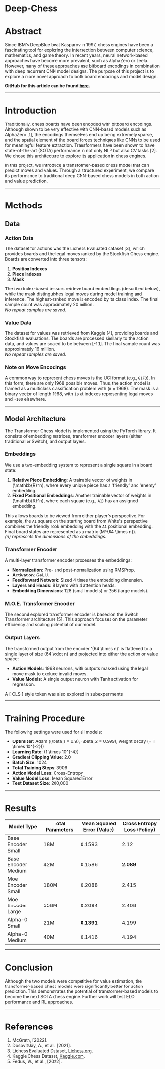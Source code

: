 # Deep-Chess
# Abstract

Since IBM's DeepBlue beat Kasparov in 1997, chess engines have been a fascinating tool for exploring the intersection between computer science, mathematics, and game theory. In recent years, neural network-based approaches have become more prevalent, such as AlphaZero or Leela. However, many of these approaches use bitboard encodings in combination with deep recurrent CNN model designs. The purpose of this project is to explore a more novel approach to both board encodings and model design.

**GitHub for this article can be found [here](https://github.com/JoeyNiestroy/TransformerChessEngine).**

---

# Introduction

Traditionally, chess boards have been encoded with bitboard encodings. Although shown to be very effective with CNN-based models such as AlphaZero [1], the encodings themselves end up being extremely sparse, and the spatial element of the board forces techniques like CNNs to be used for meaningful feature extraction. Transformers have been shown to have state-of-the-art (SOTA) performance in not only NLP but also CV tasks [2]. We chose this architecture to explore its application in chess engines.  

In this project, we introduce a transformer-based chess model that can predict moves and values. Through a structured experiment, we compare its performance to traditional deep CNN-based chess models in both action and value prediction.

---

# Methods

## Data

### Action Data

The dataset for actions was the Lichess Evaluated dataset [3], which provides boards and the legal moves ranked by the Stockfish Chess engine. Boards are converted into three tensors:  

1. **Position Indexes**  
2. **Piece Indexes**  
3. **Mask**  

The two index-based tensors retrieve board embeddings (described below), while the mask distinguishes legal moves during model training and inference. The highest-ranked move is encoded by its class index. The final sample count was approximately 20 million.  
*No repeat samples are saved.*

### Value Data

The dataset for values was retrieved from Kaggle [4], providing boards and Stockfish evaluations. The boards are processed similarly to the action data, and values are scaled to be between [-1,1]. The final sample count was approximately 16 million.  
*No repeat samples are saved.*

### Note on Move Encodings

A common way to represent chess moves is the UCI format (e.g., `G1F3`). In this form, there are only 1968 possible moves. Thus, the action model is framed as a multiclass classification problem with \(n = 1968\). The mask is a binary vector of length 1968, with `1`s at indexes representing legal moves and `-100` elsewhere.

---

## Model Architecture

The Transformer Chess Model is implemented using the PyTorch library. It consists of embedding matrices, transformer encoder layers (either traditional or Switch), and output layers.

### Embeddings

We use a two-embedding system to represent a single square in a board state:

1. **Relative Piece Embedding**: A trainable vector of weights in \(\mathbb{R}^n\), where every unique piece has a 'friendly' and 'enemy' embedding.  
2. **Fixed Positional Embeddings**: Another trainable vector of weights in \(\mathbb{R}^n\), where each square (e.g., `A1`) has an assigned embedding.  

This allows boards to be viewed from either player's perspective. For example, the `A1` square on the starting board from White's perspective combines the friendly rook embedding with the `A1` positional embedding. Final board states are represented as a matrix \(M^{64 \times n}\).  
*\(n\) represents the dimensions of the embeddings.*

### Transformer Encoder

A multi-layer transformer encoder processes the embeddings:

- **Normalization**: Pre- and post-normalization using RMSProp.  
- **Activation**: GeLU.  
- **Feedforward Network**: Sized 4 times the embedding dimension.  
- **Layers and Heads**: 8 layers with 4 attention heads.  
- **Embedding Dimensions**: 128 (small models) or 256 (large models).  

### M.O.E. Transformer Encoder

The second explored transformer encoder is based on the Switch Transformer architecture [5]. This approach focuses on the parameter efficiency and scaling potential of our model.

### Output Layers

The transformed output from the encoder '\(64 \times n\)' is flattened to a single layer of size \(64 \cdot n\) and projected into either the action or value space:

- **Action Models**: 1968 neurons, with outputs masked using the legal move mask to exclude invalid moves.  
- **Value Models**: A single output neuron with Tanh activation for regression.

A [ CLS ] style token was also explored in subexperiments 

---

# Training Procedure

The following settings were used for all models:

- **Optimizer**: Adam (\(\beta_1 = 0.9\), \(\beta_2 = 0.999\), weight decay \(= 1 \times 10^{-2}\))  
- **Learning Rate**: \(1 \times 10^{-4}\)  
- **Gradient Clipping Value**: 2.0  
- **Batch Size**: 1024  
- **Total Training Steps**: 3906  
- **Action Model Loss**: Cross-Entropy  
- **Value Model Loss**: Mean Squared Error  
- **Test Dataset Size**: 200,000  

---

# Results

| **Model Type**          | **Total Parameters** | **Mean Squared Error (Value)** | **Cross Entropy Loss (Policy)** |
|--------------------------|----------------------|--------------------------------|----------------------------------|
| Base Encoder Small       | 18M                 | 0.1593                         | 2.12                            |
| Base Encoder Medium      | 42M                 | 0.1586                         | **2.089**                       |
| Moe Encoder Small        | 180M                | 0.2088                         | 2.415                           |
| Moe Encoder Large        | 558M                | 0.2094                         | 2.408                           |
| Alpha-0 Small            | 21M                 | **0.1391**                     | 4.199                           |
| Alpha-0 Medium           | 40M                 | 0.1416                         | 4.194                           |

---

# Conclusion

Although the two models were competitive for value estimation, the transformer-based chess models were significantly better for action prediction. This demonstrates the potential of transformer-based models to become the next SOTA chess engine. Further work will test ELO performance and RL approaches.

---

# References

1. McGrath, [2022].  
2. Dosovitskiy, A., et al., [2021].  
3. Lichess Evaluated Dataset, [Lichess.org](https://database.lichess.org/).  
4. Kaggle Chess Dataset, [Kaggle.com](https://www.kaggle.com/).  
5. Fedus, W., et al., [2022].
